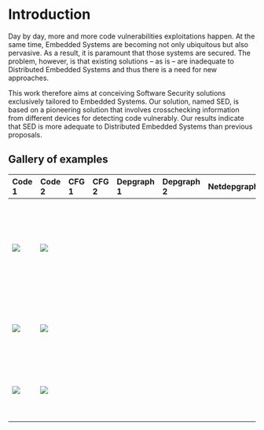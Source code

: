 # Introduction #

Day by day, more and more code vulnerabilities exploitations happen. At the same time, Embedded Systems are becoming not only ubiquitous but also pervasive. As a result, it is paramount that those systems are secured. The problem, however, is that existing solutions – as is – are inadequate to Distributed Embedded Systems and thus there is a need for new approaches.

This work therefore aims at conceiving Software Security solutions exclusively tailored to Embedded Systems. Our solution, named SED, is based on a pioneering solution that involves crosschecking information from different devices for detecting code vulnerably. Our results indicate that SED is more adequate to Distributed Embedded Systems than previous proposals.


## Gallery of examples ##

| **Code 1** | **Code 2**| **CFG 1** | **CFG 2** | **Depgraph 1** | **Depgraph 2** | **Netdepgraph** |**Comments** |
|:-----------|:----------|:----------|:----------|:---------------|:---------------|:----------------|:------------|
|  [![](http://homepages.dcc.ufmg.br/~fernando/images/c.jpg)](http://www.ecosoc.dcc.ufmg.br/sed/reader.c) | [![](http://homepages.dcc.ufmg.br/~fernando/images/c.jpg)](http://www.ecosoc.dcc.ufmg.br/sed/writer.c) | ![![](http://homepages.dcc.ufmg.br/~fernando/images/flowchart.jpg)](http://www.ecosoc.dcc.ufmg.br/sed/reader.cfg.png) | ![![](http://homepages.dcc.ufmg.br/~fernando/images/flowchart.jpg)](http://www.ecosoc.dcc.ufmg.br/sed/writer.cfg.png)  | ![![](http://homepages.dcc.ufmg.br/~fernando/images/cg.jpg)](http://www.ecosoc.dcc.ufmg.br/sed/reader.depgraph.png) | ![![](http://homepages.dcc.ufmg.br/~fernando/images/cg.jpg)](http://www.ecosoc.dcc.ufmg.br/sed/writer.depgraph.png) | ![![](http://homepages.dcc.ufmg.br/~fernando/images/cg.jpg)](http://www.ecosoc.dcc.ufmg.br/sed/readerwriter.netdepgraph.png) | **reader.c & writer.c**: A network example in which `buffer` in `struct msg` seems vulnerable but isn't. |
|  [![](http://homepages.dcc.ufmg.br/~fernando/images/c.jpg)](http://www.ecosoc.dcc.ufmg.br/sed/server.c) | [![](http://homepages.dcc.ufmg.br/~fernando/images/c.jpg)](http://www.ecosoc.dcc.ufmg.br/sed/client.c) | ![![](http://homepages.dcc.ufmg.br/~fernando/images/flowchart.jpg)](http://www.ecosoc.dcc.ufmg.br/sed/server.cfg.png) | ![![](http://homepages.dcc.ufmg.br/~fernando/images/flowchart.jpg)](http://www.ecosoc.dcc.ufmg.br/sed/client.cfg.png) | ![![](http://homepages.dcc.ufmg.br/~fernando/images/cg.jpg)](http://www.ecosoc.dcc.ufmg.br/sed/server.depgraph.png) | ![![](http://homepages.dcc.ufmg.br/~fernando/images/cg.jpg)](http://www.ecosoc.dcc.ufmg.br/sed/client.depgraph.png) | ![![](http://homepages.dcc.ufmg.br/~fernando/images/cg.jpg)](http://www.ecosoc.dcc.ufmg.br/sed/serverclient.netdepgraph.png) | **server.c & client.c**: A network Example of Integer Overflow. |
|  [![](http://homepages.dcc.ufmg.br/~fernando/images/c.jpg)](http://www.ecosoc.dcc.ufmg.br/sed/factServer.c) |[![](http://homepages.dcc.ufmg.br/~fernando/images/c.jpg)](http://www.ecosoc.dcc.ufmg.br/sed/factClient.c) |  ![![](http://homepages.dcc.ufmg.br/~fernando/images/flowchart.jpg)](http://www.ecosoc.dcc.ufmg.br/sed/factServer.cfg.png) | ![![](http://homepages.dcc.ufmg.br/~fernando/images/flowchart.jpg)](http://www.ecosoc.dcc.ufmg.br/sed/factClient.cfg.png) | ![![](http://homepages.dcc.ufmg.br/~fernando/images/cg.jpg)](http://www.ecosoc.dcc.ufmg.br/sed/factServer.depgraph.png) | ![![](http://homepages.dcc.ufmg.br/~fernando/images/cg.jpg)](http://www.ecosoc.dcc.ufmg.br/sed/factClient.depgraph.png) | ![![](http://homepages.dcc.ufmg.br/~fernando/images/cg.jpg)](http://www.ecosoc.dcc.ufmg.br/sed/factClientfactServer.netdepgraph.png) | **factServer.c & factClient.c**: A network example of factorial. |

